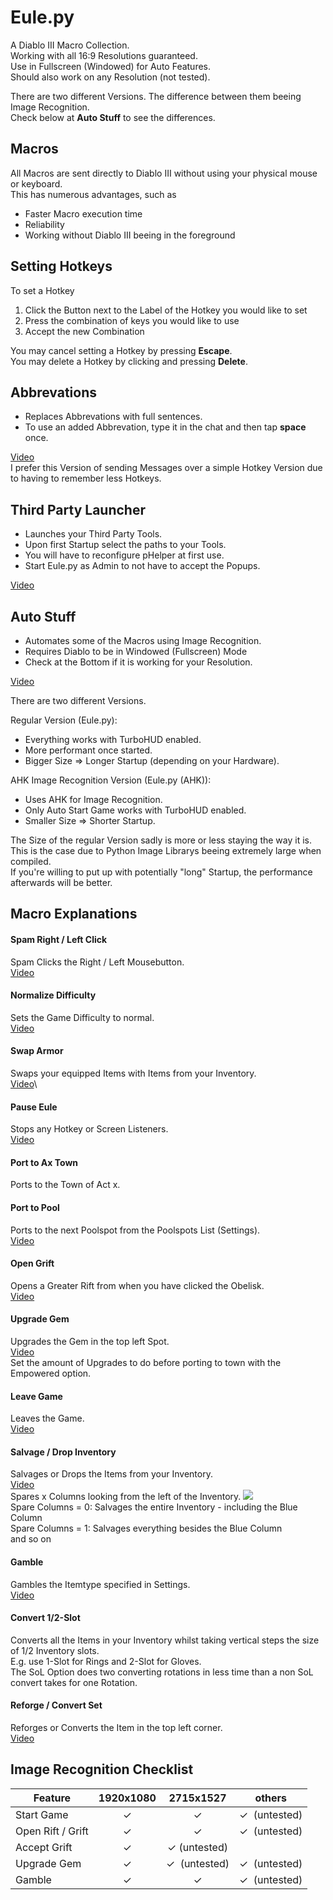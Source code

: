 # Eule.py

A Diablo III Macro Collection.\
Working with all 16:9 Resolutions guaranteed.\
Use in Fullscreen (Windowed) for Auto Features.\
Should also work on any Resolution (not tested).

There are two different Versions. The difference between them beeing Image Recognition.\
Check below at __Auto Stuff__ to see the differences.

## Macros

All Macros are sent directly to Diablo III without using your physical mouse or keyboard.\
This has numerous advantages, such as

* Faster Macro execution time
* Reliability
* Working without Diablo III beeing in the foreground

## Setting Hotkeys

To set a Hotkey

1. Click the Button next to the Label of the Hotkey you would like to set
2. Press the combination of keys you would like to use
3. Accept the new Combination

You may cancel setting a Hotkey by pressing __Escape__.\
You may delete a Hotkey by clicking and pressing __Delete__.

## Abbrevations

* Replaces Abbrevations with full sentences.
* To use an added Abbrevation, type it in the chat and then tap __space__ once.

[Video](https://www.youtube.com/watch?v=iwmcFQ65hb0)\
I prefer this Version of sending Messages over a simple Hotkey Version due to having to remember less Hotkeys.

## Third Party Launcher

* Launches your Third Party Tools.
* Upon first Startup select the paths to your Tools.
* You will have to reconfigure pHelper at first use.
* Start Eule.py as Admin to not have to accept the Popups.

[Video](https://www.youtube.com/watch?v=yIaNNIQuIOY)

## Auto Stuff

* Automates some of the Macros using Image Recognition.
* Requires Diablo to be in Windowed (Fullscreen) Mode
* Check at the Bottom if it is working for your Resolution.

[Video](https://www.youtube.com/watch?v=mjKnKkUijIk)

There are two different Versions.

Regular Version (Eule.py):
* Everything works with TurboHUD enabled.
* More performant once started.
* Bigger Size => Longer Startup (depending on your Hardware).

AHK Image Recognition Version (Eule.py (AHK)):
* Uses AHK for Image Recognition.
* Only Auto Start Game works with TurboHUD enabled.
* Smaller Size => Shorter Startup.

The Size of the regular Version sadly is more or less staying the way it is.\
This is the case due to Python Image Librarys beeing extremely large when compiled.\
If you're willing to put up with potentially "long" Startup, the performance afterwards will be better.

## Macro Explanations

#### Spam Right / Left Click

Spam Clicks the Right / Left Mousebutton.\
[Video](https://www.youtube.com/watch?v=Dy1rWLSG2VY)

#### Normalize Difficulty

Sets the Game Difficulty to normal.\
[Video](https://www.youtube.com/watch?v=zOXCv5Dp7b0)

#### Swap Armor

Swaps your equipped Items with Items from your Inventory.\
[Video](https://www.youtube.com/watch?v=dM50BkYp81M)\

#### Pause Eule

Stops any Hotkey or Screen Listeners.\
[Video](https://www.youtube.com/watch?v=Rp9x4hEfUi8)

#### Port to Ax Town

Ports to the Town of Act x.

#### Port to Pool

Ports to the next Poolspot from the Poolspots List (Settings).\
[Video](https://www.youtube.com/watch?v=KfkVtLCQiNo)

#### Open Grift

Opens a Greater Rift from when you have clicked the Obelisk.\
[Video](https://www.youtube.com/watch?v=-PjyOAo1a0I)

#### Upgrade Gem

Upgrades the Gem in the top left Spot.\
[Video](https://www.youtube.com/watch?v=b7HS-NXbUus)\
Set the amount of Upgrades to do before porting to town with the Empowered option.

#### Leave Game

Leaves the Game.\
[Video](https://www.youtube.com/watch?v=1SfbbTvYITY)


#### Salvage / Drop Inventory

Salvages or Drops the Items from your Inventory.\
[Video](https://www.youtube.com/watch?v=q5NzPwmcIP4)\
Spares x Columns looking from the left of the Inventory.
![](https://i.ibb.co/BfdL0kC/spare-columns.png)\
Spare Columns = 0: Salvages the entire Inventory - including the Blue Column\
Spare Columns = 1: Salvages everything besides the Blue Column\
and so on

#### Gamble

Gambles the Itemtype specified in Settings.\
[Video](https://www.youtube.com/watch?v=NJsJpJb3Fas)

#### Convert 1/2-Slot

Converts all the Items in your Inventory whilst taking vertical steps the size of 1/2 Inventory slots.\
E.g. use 1-Slot for Rings and 2-Slot for Gloves.\
The SoL Option does two converting rotations in less time than a non SoL convert takes for one Rotation.

#### Reforge / Convert Set

Reforges or Converts the Item in the top left corner.\
[Video](https://www.youtube.com/watch?v=B3Z23ZkxH4M)

## Image Recognition Checklist

| Feature           | 1920x1080 |      2715x1527      |  others  |
| ----------------- | :-------: | :-----------------: | :------: |
| Start Game        | &#10003;  |      &#10003;       | &#10003;  (untested)|
| Open Rift / Grift | &#10003;  |      &#10003;       | &#10003;  (untested)|
| Accept Grift      | &#10003;  | &#10003; (untested) |          |
| Upgrade Gem       | &#10003;  |      &#10003;  (untested)      | &#10003;  (untested)|
| Gamble            | &#10003;  |      &#10003;       | &#10003;  (untested)|
